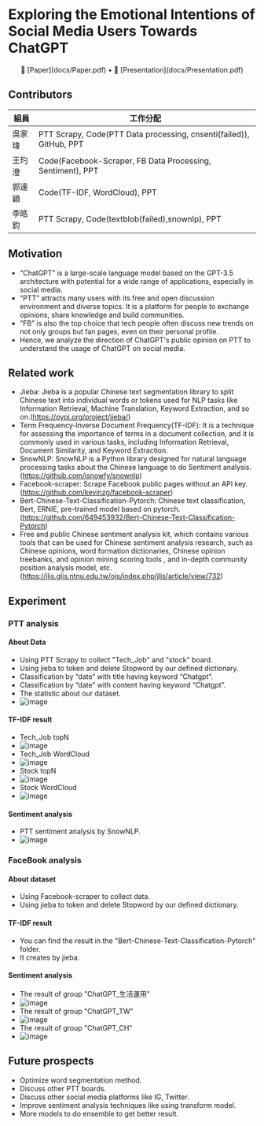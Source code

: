 # Exploring the Emotional Intentions of Social Media Users Towards ChatGPT

<p align="center">
📃 [Paper](docs/Paper.pdf)
•
📎 [Presentation](docs/Presentation.pdf)

## Contributors
|組員|工作分配|
|-|-|
|吳家瑋|PTT Scrapy, Code(PTT Data processing, cnsenti(failed)), GitHub, PPT|
|王玓澄|Code(Facebook-Scraper, FB Data Processing, Sentiment), PPT|
|郭達穎|Code(TF-IDF, WordCloud), PPT|
|李皓鈞|PTT Scrapy, Code(textblob(failed),snownlp), PPT|
## Motivation
* “ChatGPT” is a large-scale language model based on the GPT-3.5 architecture with potential for a wide range of applications, especially in social media.
* “PTT” attracts many users with its free and open discussion environment and diverse topics. It is a platform for people to exchange opinions, share knowledge and build communities.
* “FB” is also the top choice that tech people often discuss new trends on not only groups but fan pages, even on their personal profile.
* Hence, we analyze the direction of ChatGPT's public opinion on PTT to understand the usage of ChatGPT on social media.
## Related work
* Jieba: Jieba is a popular Chinese text segmentation library to split Chinese text into individual words or tokens used for NLP tasks like Information Retrieval, Machine Translation, Keyword Extraction, and so on.(https://pypi.org/project/jieba/)
* Term Frequency-Inverse Document Frequency(TF-IDF): It is a technique for assessing the importance of terms in a document collection, and it is commonly used in various tasks, including Information Retrieval, Document Similarity,  and Keyword Extraction.
* SnowNLP: SnowNLP is a Python library designed for natural language processing tasks about the Chinese language to do Sentiment analysis.(https://github.com/isnowfy/snownlp)
* Facebook-scraper: Scrape Facebook public pages without an API key.(https://github.com/kevinzg/facebook-scraper)
* Bert-Chinese-Text-Classification-Pytorch: Chinese text classification, Bert, ERNIE, pre-trained model based on pytorch.(https://github.com/649453932/Bert-Chinese-Text-Classification-Pytorch)
* Free and public Chinese sentiment analysis kit, which contains various tools that can be used for Chinese sentiment analysis research, such as Chinese opinions, word formation dictionaries, Chinese opinion treebanks, and opinion mining scoring tools , and in-depth community position analysis model, etc.(https://jlis.glis.ntnu.edu.tw/ojs/index.php/jlis/article/view/732)

## Experiment
### PTT analysis 
#### About Data
* Using PTT Scrapy to collect "Tech_Job" and "stock" board.
* Using jieba to token and delete Stopword by our defined dictionary.
* Classification by “date” with title having keyword “Chatgpt”.
* Classification by “date” with content having keyword “Chatgpt”.
* The statistic about our dataset.
* ![image](image/statistic.jpg)
#### TF-IDF result
* Tech_Job topN
* ![image](image/tec_TFIDF.jpg)
* Tech_Job WordCloud 
* ![image](image/tec_TFIDF_wordcloud.jpg)
* Stock topN
* ![image](image/stock_TFIDF.jpg)
* Stock WordCloud
* ![image](image/stock_TFIDF_wordcloud.jpg)
#### Sentiment analysis
* PTT sentiment analysis by SnowNLP.
* ![image](image/PTT_sentiment.jpg)
### FaceBook analysis
#### About dataset
* Using Facebook-scraper to collect data.
* Using jieba to token and delete Stopword by our defined dictionary.

#### TF-IDF result
* You can find the result in the "Bert-Chinese-Text-Classification-Pytorch" folder.
* It creates by jieba.
#### Sentiment analysis
* The result of group "ChatGPT_生活運用"
* ![image](image/ChatGPT_生活運用.jpg)
* The result of group "ChatGPT_TW"
* ![image](image/ChatGPT_TW.jpg)
* The result of group "ChatGPT_CH"
* ![image](image/ChatGPT_CH.jpg)
## Future prospects
* Optimize word segmentation method.
* Discuss other PTT boards.
* Discuss other social media platforms like IG, Twitter.
* Improve sentiment analysis techniques like using transform model.
* More models to do ensemble to get better result.
